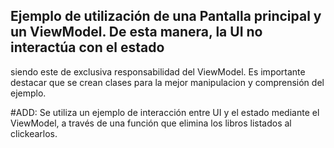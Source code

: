 ## Ejemplo de utilización de una Pantalla principal y un ViewModel. De esta manera, la UI no interactúa con el estado
siendo este de exclusiva responsabilidad del ViewModel. Es importante destacar que se crean clases para la mejor manipulacion y
comprensión del ejemplo.

#ADD: Se utiliza un ejemplo de interacción entre UI y el estado mediante el ViewModel, a través de una función que
elimina los libros listados al clickearlos.
